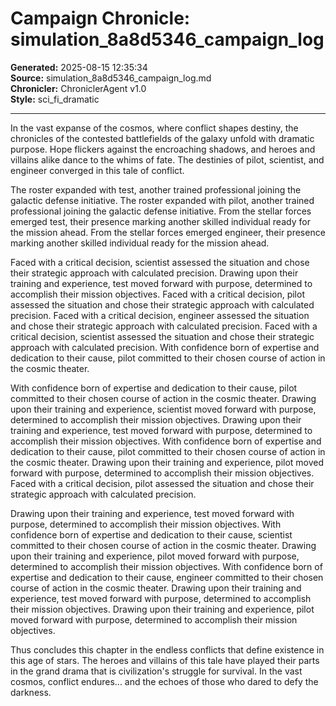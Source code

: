 # Campaign Chronicle: simulation_8a8d5346_campaign_log

**Generated:** 2025-08-15 12:35:34  
**Source:** simulation_8a8d5346_campaign_log.md  
**Chronicler:** ChroniclerAgent v1.0  
**Style:** sci_fi_dramatic  

---

In the vast expanse of the cosmos, where conflict shapes destiny, the chronicles of the contested battlefields of the galaxy unfold with dramatic purpose. Hope flickers against the encroaching shadows, and heroes and villains alike dance to the whims of fate. The destinies of pilot, scientist, and engineer converged in this tale of conflict.

The roster expanded with test, another trained professional joining the galactic defense initiative. The roster expanded with pilot, another trained professional joining the galactic defense initiative. From the stellar forces emerged test, their presence marking another skilled individual ready for the mission ahead. From the stellar forces emerged engineer, their presence marking another skilled individual ready for the mission ahead. 

Faced with a critical decision, scientist assessed the situation and chose their strategic approach with calculated precision. Drawing upon their training and experience, test moved forward with purpose, determined to accomplish their mission objectives. Faced with a critical decision, pilot assessed the situation and chose their strategic approach with calculated precision. Faced with a critical decision, engineer assessed the situation and chose their strategic approach with calculated precision. Faced with a critical decision, scientist assessed the situation and chose their strategic approach with calculated precision. With confidence born of expertise and dedication to their cause, pilot committed to their chosen course of action in the cosmic theater. 

With confidence born of expertise and dedication to their cause, pilot committed to their chosen course of action in the cosmic theater. Drawing upon their training and experience, scientist moved forward with purpose, determined to accomplish their mission objectives. Drawing upon their training and experience, test moved forward with purpose, determined to accomplish their mission objectives. With confidence born of expertise and dedication to their cause, pilot committed to their chosen course of action in the cosmic theater. Drawing upon their training and experience, pilot moved forward with purpose, determined to accomplish their mission objectives. Faced with a critical decision, pilot assessed the situation and chose their strategic approach with calculated precision. 

Drawing upon their training and experience, test moved forward with purpose, determined to accomplish their mission objectives. With confidence born of expertise and dedication to their cause, scientist committed to their chosen course of action in the cosmic theater. Drawing upon their training and experience, pilot moved forward with purpose, determined to accomplish their mission objectives. With confidence born of expertise and dedication to their cause, engineer committed to their chosen course of action in the cosmic theater. Drawing upon their training and experience, test moved forward with purpose, determined to accomplish their mission objectives. Drawing upon their training and experience, pilot moved forward with purpose, determined to accomplish their mission objectives.

Thus concludes this chapter in the endless conflicts that define existence in this age of stars. The heroes and villains of this tale have played their parts in the grand drama that is civilization's struggle for survival. In the vast cosmos, conflict endures... and the echoes of those who dared to defy the darkness.